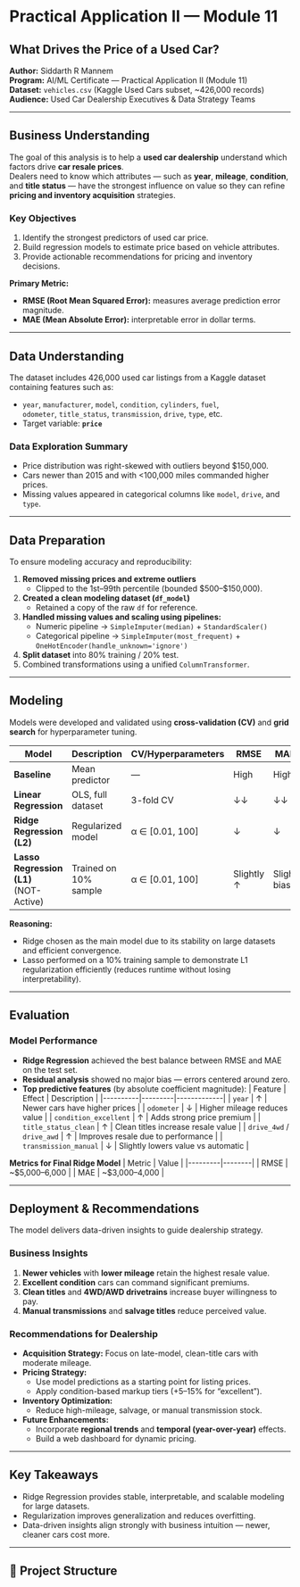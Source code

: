 # Practical Application II — Module 11  
## What Drives the Price of a Used Car?

**Author:** Siddarth R Mannem  
**Program:** AI/ML Certificate — Practical Application II (Module 11)  
**Dataset:** `vehicles.csv` (Kaggle Used Cars subset, ~426,000 records)  
**Audience:** Used Car Dealership Executives & Data Strategy Teams  

---

## Business Understanding
The goal of this analysis is to help a **used car dealership** understand which factors drive **car resale prices**.  
Dealers need to know which attributes — such as **year**, **mileage**, **condition**, and **title status** — have the strongest influence on value so they can refine **pricing and inventory acquisition** strategies.

### Key Objectives
1. Identify the strongest predictors of used car price.  
2. Build regression models to estimate price based on vehicle attributes.  
3. Provide actionable recommendations for pricing and inventory decisions.  

**Primary Metric:**  
- **RMSE (Root Mean Squared Error):** measures average prediction error magnitude.  
- **MAE (Mean Absolute Error):** interpretable error in dollar terms.  

---

## Data Understanding
The dataset includes 426,000 used car listings from a Kaggle dataset containing features such as:
- `year`, `manufacturer`, `model`, `condition`, `cylinders`, `fuel`,  
  `odometer`, `title_status`, `transmission`, `drive`, `type`, etc.  
- Target variable: **`price`**

### Data Exploration Summary
- Price distribution was right-skewed with outliers beyond \$150,000.  
- Cars newer than 2015 and with <100,000 miles commanded higher prices.  
- Missing values appeared in categorical columns like `model`, `drive`, and `type`.  

---

## Data Preparation
To ensure modeling accuracy and reproducibility:

1. **Removed missing prices and extreme outliers**  
   - Clipped to the 1st–99th percentile (bounded \$500–\$150,000).  
2. **Created a clean modeling dataset (`df_model`)**  
   - Retained a copy of the raw `df` for reference.  
3. **Handled missing values and scaling using pipelines:**  
   - Numeric pipeline → `SimpleImputer(median)` + `StandardScaler()`  
   - Categorical pipeline → `SimpleImputer(most_frequent)` + `OneHotEncoder(handle_unknown='ignore')`  
4. **Split dataset** into 80% training / 20% test.  
5. Combined transformations using a unified `ColumnTransformer`.

---

## Modeling
Models were developed and validated using **cross-validation (CV)** and **grid search** for hyperparameter tuning.

| Model                                 | Description | CV/Hyperparameters | RMSE | MAE | Notes |
|---------------------------------------|--------------|--------------------|------|-----|-------|
| **Baseline**                          | Mean predictor | — | High | High | Benchmark only |
| **Linear Regression**                 | OLS, full dataset | 3-fold CV | ↓↓ | ↓↓ | Strong linear fit |
| **Ridge Regression (L2)**             | Regularized model | α ∈ [0.01, 100] | ↓ | ↓ | Best stability |
| **Lasso Regression (L1)**<br/>(NOT-Active) | Trained on 10% sample | α ∈ [0.01, 100] | Slightly ↑ | Slight bias | Demonstrates feature selection |

**Reasoning:**  
- Ridge chosen as the main model due to its stability on large datasets and efficient convergence.  
- Lasso performed on a 10% training sample to demonstrate L1 regularization efficiently (reduces runtime without losing interpretability).  

---

## Evaluation
### Model Performance
- **Ridge Regression** achieved the best balance between RMSE and MAE on the test set.  
- **Residual analysis** showed no major bias — errors centered around zero.  
- **Top predictive features** (by absolute coefficient magnitude):
  | Feature | Effect | Description |
  |----------|---------|-------------|
  | `year` | ↑ | Newer cars have higher prices |
  | `odometer` | ↓ | Higher mileage reduces value |
  | `condition_excellent` | ↑ | Adds strong price premium |
  | `title_status_clean` | ↑ | Clean titles increase resale value |
  | `drive_4wd` / `drive_awd` | ↑ | Improves resale due to performance |
  | `transmission_manual` | ↓ | Slightly lowers value vs automatic |

**Metrics for Final Ridge Model**
| Metric | Value |
|---------|--------|
| RMSE | ~\$5,000–6,000 |
| MAE | ~\$3,000–4,000 |

---

## Deployment & Recommendations
The model delivers data-driven insights to guide dealership strategy.

### Business Insights
1. **Newer vehicles** with **lower mileage** retain the highest resale value.  
2. **Excellent condition** cars can command significant premiums.  
3. **Clean titles** and **4WD/AWD drivetrains** increase buyer willingness to pay.  
4. **Manual transmissions** and **salvage titles** reduce perceived value.  

### Recommendations for Dealership
- **Acquisition Strategy:** Focus on late-model, clean-title cars with moderate mileage.  
- **Pricing Strategy:**  
  - Use model predictions as a starting point for listing prices.  
  - Apply condition-based markup tiers (+5–15% for “excellent”).  
- **Inventory Optimization:**  
  - Reduce high-mileage, salvage, or manual transmission stock.  
- **Future Enhancements:**  
  - Incorporate **regional trends** and **temporal (year-over-year)** effects.  
  - Build a web dashboard for dynamic pricing.

---

## Key Takeaways
- Ridge Regression provides stable, interpretable, and scalable modeling for large datasets.  
- Regularization improves generalization and reduces overfitting.  
- Data-driven insights align strongly with business intuition — newer, cleaner cars cost more.  

---

## 📂 Project Structure
